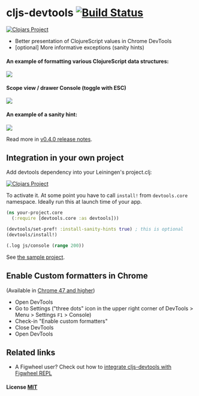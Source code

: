 # cljs-devtools [![Build Status](https://travis-ci.org/binaryage/cljs-devtools.svg)](https://travis-ci.org/binaryage/cljs-devtools)

[![Clojars Project](http://clojars.org/binaryage/devtools/latest-version.svg)](http://clojars.org/binaryage/devtools)

* Better presentation of ClojureScript values in Chrome DevTools
* [optional] More informative exceptions (sanity hints)

#### An example of formatting various ClojureScript data structures:

<img src="https://dl.dropboxusercontent.com/u/559047/cljs-formatter-prototype.png">

#### Scope view / drawer Console (toggle with ESC)

<img src="https://dl.dropboxusercontent.com/u/559047/cljs-devtools-scope.png">

#### An example of a sanity hint:

<img src="https://dl.dropboxusercontent.com/u/559047/cljs-devtools-sanity-hint.png">

Read more in [v0.4.0 release notes](https://github.com/binaryage/cljs-devtools/releases/tag/v0.4.0).

## Integration in your own project

Add devtools dependency into your Leiningen's project.clj:

[![Clojars Project](http://clojars.org/binaryage/devtools/latest-version.svg)](http://clojars.org/binaryage/devtools)

To activate it. At some point you have to call `install!` from `devtools.core` namespace. Ideally run this at launch time of your app.

```clojure
(ns your-project.core
  (:require [devtools.core :as devtools]))

(devtools/set-pref! :install-sanity-hints true) ; this is optional
(devtools/install!)

(.log js/console (range 200))
```

See [the sample project](https://github.com/binaryage/cljs-devtools-sample).

## Enable Custom formatters in Chrome

(Available in [Chrome 47 and higher](http://googlechromereleases.blogspot.cz/2015/12/stable-channel-update.html))

  * Open DevTools
  * Go to Settings ("three dots" icon in the upper right corner of DevTools > Menu > Settings `F1` > Console)
  * Check-in "Enable custom formatters"
  * Close DevTools
  * Open DevTools

## Related links

  * A Figwheel user? Check out how to [integrate cljs-devtools with Figwheel REPL](https://github.com/binaryage/cljs-devtools/wiki/Figwheel-REPL-plugin)

#### License [MIT](https://raw.githubusercontent.com/binaryage/cljs-devtools/master/LICENSE.txt)